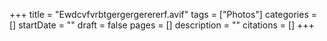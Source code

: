 +++
title = "Ewdcvfvrbtgergergerererf.avif"
tags = ["Photos"]
categories = []
startDate = ""
draft = false
pages = []
description = ""
citations = []
+++
